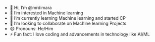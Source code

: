 - 👋 Hi, I’m @mrdimara
- 👀 I’m interested in Machine learning 
- 🌱 I’m currently learning Machine learning and started CP
- 💞️ I’m looking to collaborate on Machine learning Projects 
- 😄 Pronouns: He/Him
- ⚡ Fun fact: I love coding and advancements in technology like AI/ML
